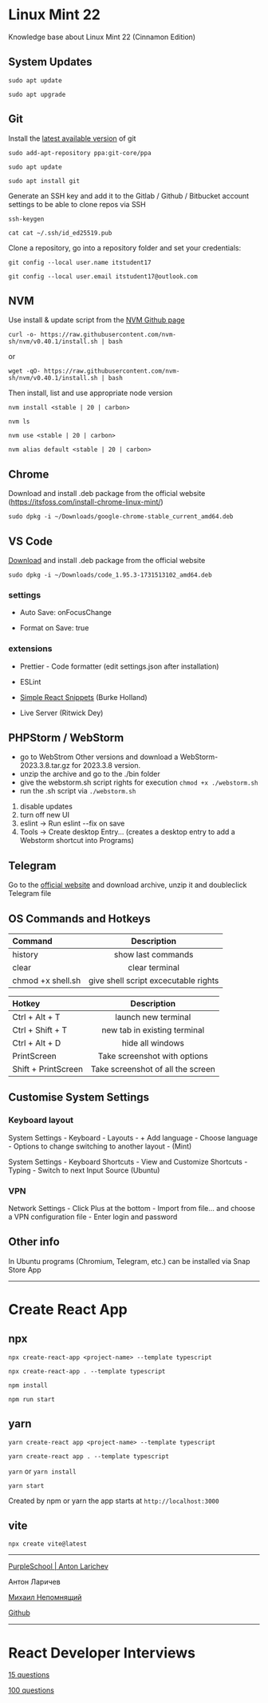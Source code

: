 # Linux Mint 22

Knowledge base about Linux Mint 22 (Cinnamon Edition)

## System Updates

`sudo apt update`

`sudo apt upgrade`

## Git

Install the [latest available version](https://git-scm.com/downloads/linux) of git

`sudo add-apt-repository ppa:git-core/ppa`

`sudo apt update`

`sudo apt install git`

Generate an SSH key and add it to the Gitlab / Github / Bitbucket account settings to be able to clone repos via SSH

`ssh-keygen`

`cat cat ~/.ssh/id_ed25519.pub`

Clone a repository, go into a repository folder and set your credentials:

`git config --local user.name itstudent17`

`git config --local user.email itstudent17@outlook.com`

## NVM

Use install & update script from the [NVM Github page](https://github.com/nvm-sh/nvm)

`curl -o- https://raw.githubusercontent.com/nvm-sh/nvm/v0.40.1/install.sh | bash`

or

`wget -qO- https://raw.githubusercontent.com/nvm-sh/nvm/v0.40.1/install.sh | bash`

Then install, list and use appropriate node version

`nvm install <stable | 20 | carbon>`

`nvm ls`

`nvm use <stable | 20 | carbon>`

`nvm alias default <stable | 20 | carbon>`

## Chrome

Download and install .deb package from the official website (https://itsfoss.com/install-chrome-linux-mint/)

`sudo dpkg -i ~/Downloads/google-chrome-stable_current_amd64.deb`

## VS Code

[Download](https://code.visualstudio.com/) and install .deb package from the official website

`sudo dpkg -i ~/Downloads/code_1.95.3-1731513102_amd64.deb`

### settings

* Auto Save: onFocusChange

* Format on Save: true

### extensions

* Prettier - Code formatter (edit settings.json after installation)

* ESLint

* [Simple React Snippets](https://marketplace.visualstudio.com/items?itemName=burkeholland.simple-react-snippets) (Burke Holland)

* Live Server (Ritwick Dey)

## PHPStorm / WebStorm

- go to WebStrom Other versions and download a WebStorm-2023.3.8.tar.gz for 2023.3.8 version.
- unzip the archive and go to the ./bin folder
- give the webstorm.sh script rights for execution `chmod +x ./webstorm.sh`
- run the .sh script via `./webstorm.sh`

1. disable updates
2. turn off new UI
3. eslint -> Run eslint --fix on save
4. Tools -> Create desktop Entry... (creates a desktop entry to add a Webstorm shortcut into Programs)

## Telegram

Go to the [official website](https://telegram.org/) and download archive, unzip it and doubleclick Telegram file

## OS Commands and Hotkeys

| Command |    Description     |
| :------ | :----------------: |
| history | show last commands |
| clear   |   clear terminal   |
| chmod +x shell.sh  |   give shell script excecutable rights |

| Hotkey           |         Description          |
| :--------------- | :--------------------------: |
| Ctrl + Alt + T   |     launch new terminal      |
| Ctrl + Shift + T | new tab in existing terminal |
| Ctrl + Alt + D | hide all windows |
| PrintScreen | Take screenshot with options  |
| Shift + PrintScreen | Take screenshot of all the screen  |

## Customise System Settings

### Keyboard layout

System Settings - Keyboard - Layouts - + Add language - Choose language - Options to change switching to another layout - (Mint)

System Settings - Keyboard Shortcuts - View and Customize Shortcuts - Typing - Switch to next Input Source (Ubuntu)

### VPN

Network Settings - Click Plus at the bottom - Import from file... and choose a VPN configuration file - Enter login and password

## Other info

In Ubuntu programs (Chromium, Telegram, etc.) can be installed via Snap Store App

---

# Create React App

## npx

`npx create-react-app <project-name> --template typescript`

`npx create-react-app . --template typescript`

`npm install`

`npm run start`

## yarn

`yarn create-react app <project-name> --template typescript`

`yarn create-react app . --template typescript`

`yarn` or `yarn install`

`yarn start`

Created by npm or yarn the app starts at  `http://localhost:3000`

## vite

`npx create vite@latest`

---


[PurpleSchool | Anton Larichev](https://www.youtube.com/@PurpleSchool/playlists)

Антон Ларичев

[Михаил Непомнящий](https://www.youtube.com/@mishanep)

[Github](https://github.com/michey85)

---

# React Developer Interviews

[15 questions](https://github.com/evgenii-studitskikh/react-ru-interview-questions)

[100 questions](https://github.com/AndrewMosh/react_interview_cheatsheet)

